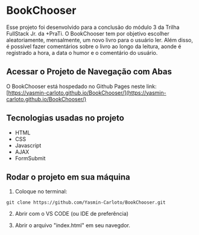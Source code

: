 # BookChooser

Esse projeto foi desenvolvido para a conclusão do módulo 3 da Trilha FullStack Jr. da +PraTi.
O BookChooser tem por objetivo escolher aleatoriamente, mensalmente, um novo livro para o usuário ler. Além disso, é possível fazer comentários sobre o livro ao longo da leitura, aonde é registrado a hora, a data o humor e o comentário do usuário.

## Acessar o Projeto de Navegação com Abas
O BookChooser está hospedado no Github Pages neste link: [https://yasmin-carloto.github.io/BookChooser/](https://yasmin-carloto.github.io/BookChooser/)

## Tecnologias usadas no projeto
* HTML 
* CSS
* Javascript
* AJAX
* FormSubmit

## Rodar o projeto em sua máquina

1. Coloque no terminal:
```
git clone https://github.com/Yasmin-Carloto/BookChooser.git
```

2. Abrir com o VS CODE (ou IDE de preferência)

3. Abrir o arquivo "index.html" em seu navegdor.